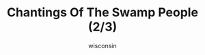 ---
media: "images/rounds/round_4_2/swamp_people_2.png"
media_type: image
title: Chantings Of The Swamp People (2/3)
author: [wisconsin]
desc: Just as the NT colonists could not understand Russian, the Soviet crew could not understand English.
---